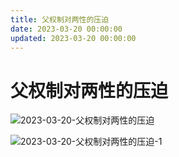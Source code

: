 ```yaml
---
title: 父权制对两性的压迫
date: 2023-03-20 00:00:00
updated: 2023-03-20 00:00:00
---
```


# 父权制对两性的压迫

![2023-03-20-父权制对两性的压迫](assets/2023-03-20-父权制对两性的压迫.png)

![2023-03-20-父权制对两性的压迫-1](assets/2023-03-20-父权制对两性的压迫-1.png)

